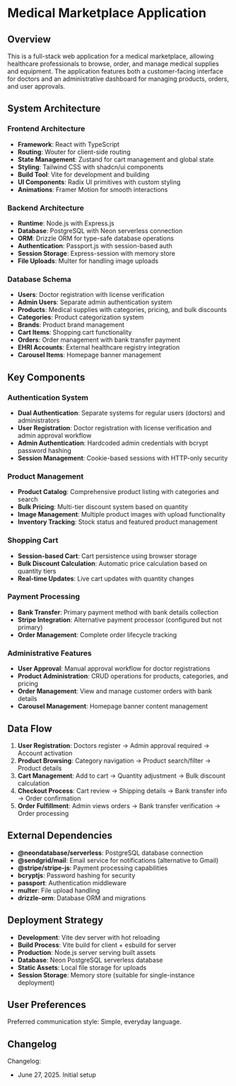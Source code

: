 # Medical Marketplace Application

## Overview

This is a full-stack web application for a medical marketplace, allowing healthcare professionals to browse, order, and manage medical supplies and equipment. The application features both a customer-facing interface for doctors and an administrative dashboard for managing products, orders, and user approvals.

## System Architecture

### Frontend Architecture
- **Framework**: React with TypeScript
- **Routing**: Wouter for client-side routing
- **State Management**: Zustand for cart management and global state
- **Styling**: Tailwind CSS with shadcn/ui components
- **Build Tool**: Vite for development and building
- **UI Components**: Radix UI primitives with custom styling
- **Animations**: Framer Motion for smooth interactions

### Backend Architecture
- **Runtime**: Node.js with Express.js
- **Database**: PostgreSQL with Neon serverless connection
- **ORM**: Drizzle ORM for type-safe database operations
- **Authentication**: Passport.js with session-based auth
- **Session Storage**: Express-session with memory store
- **File Uploads**: Multer for handling image uploads

### Database Schema
- **Users**: Doctor registration with license verification
- **Admin Users**: Separate admin authentication system
- **Products**: Medical supplies with categories, pricing, and bulk discounts
- **Categories**: Product categorization system
- **Brands**: Product brand management
- **Cart Items**: Shopping cart functionality
- **Orders**: Order management with bank transfer payment
- **EHRI Accounts**: External healthcare registry integration
- **Carousel Items**: Homepage banner management

## Key Components

### Authentication System
- **Dual Authentication**: Separate systems for regular users (doctors) and administrators
- **User Registration**: Doctor registration with license verification and admin approval workflow
- **Admin Authentication**: Hardcoded admin credentials with bcrypt password hashing
- **Session Management**: Cookie-based sessions with HTTP-only security

### Product Management
- **Product Catalog**: Comprehensive product listing with categories and search
- **Bulk Pricing**: Multi-tier discount system based on quantity
- **Image Management**: Multiple product images with upload functionality
- **Inventory Tracking**: Stock status and featured product management

### Shopping Cart
- **Session-based Cart**: Cart persistence using browser storage
- **Bulk Discount Calculation**: Automatic price calculation based on quantity tiers
- **Real-time Updates**: Live cart updates with quantity changes

### Payment Processing
- **Bank Transfer**: Primary payment method with bank details collection
- **Stripe Integration**: Alternative payment processor (configured but not primary)
- **Order Management**: Complete order lifecycle tracking

### Administrative Features
- **User Approval**: Manual approval workflow for doctor registrations
- **Product Administration**: CRUD operations for products, categories, and pricing
- **Order Management**: View and manage customer orders with bank details
- **Carousel Management**: Homepage banner content management

## Data Flow

1. **User Registration**: Doctors register → Admin approval required → Account activation
2. **Product Browsing**: Category navigation → Product search/filter → Product details
3. **Cart Management**: Add to cart → Quantity adjustment → Bulk discount calculation
4. **Checkout Process**: Cart review → Shipping details → Bank transfer info → Order confirmation
5. **Order Fulfillment**: Admin views orders → Bank transfer verification → Order processing

## External Dependencies

- **@neondatabase/serverless**: PostgreSQL database connection
- **@sendgrid/mail**: Email service for notifications (alternative to Gmail)
- **@stripe/stripe-js**: Payment processing capabilities
- **bcryptjs**: Password hashing for security
- **passport**: Authentication middleware
- **multer**: File upload handling
- **drizzle-orm**: Database ORM and migrations

## Deployment Strategy

- **Development**: Vite dev server with hot reloading
- **Build Process**: Vite build for client + esbuild for server
- **Production**: Node.js server serving built assets
- **Database**: Neon PostgreSQL serverless database
- **Static Assets**: Local file storage for uploads
- **Session Storage**: Memory store (suitable for single-instance deployment)

## User Preferences

Preferred communication style: Simple, everyday language.

## Changelog

Changelog:
- June 27, 2025. Initial setup